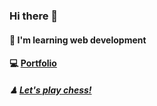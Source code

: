 ### Hi there 👋

#### 📖 I'm learning web development

#### 💻 <a href="https://backcost.github.io/portfolio/"> Portfolio</a>

##### ♟  <a href="https://www.chess.com/stats/live/rapid/backcost">Let's play chess!</a>

 



